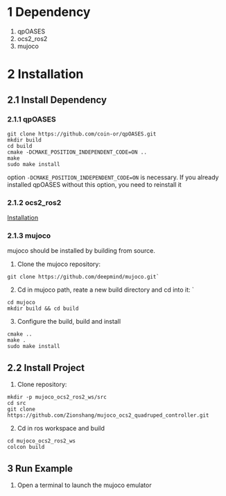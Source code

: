 # 1 Dependency

1. qpOASES
2. ocs2_ros2
3. mujoco

# 2 Installation

## 2.1 Install Dependency

### 2.1.1 qpOASES

```
git clone https://github.com/coin-or/qpOASES.git
mkdir build
cd build
cmake -DCMAKE_POSITION_INDEPENDENT_CODE=ON ..
make
sudo make install
```
option `-DCMAKE_POSITION_INDEPENDENT_CODE=ON` is necessary. If you already installed qpOASES without this option, you need to reinstall it


### 2.1.2 ocs2_ros2

[Installation](https://github.com/Zionshang/ocs2_ros2)

### 2.1.3 mujoco

mujoco should be installed by building from source.

1. Clone the mujoco repository: 
```
git clone https://github.com/deepmind/mujoco.git`
```
2. Cd in mujoco path, reate a new build directory and cd into it: `
```
cd mujoco
mkdir build && cd build
```
3. Configure the build, build and install
```
cmake ..
make .
sudo make install
```

## 2.2 Install Project

1. Clone repository: 
```
mkdir -p mujoco_ocs2_ros2_ws/src
cd src
git clone https://github.com/Zionshang/mujoco_ocs2_quadruped_controller.git
```
2. Cd in ros workspace and build
```
cd mujoco_ocs2_ros2_ws
colcon build
```

## 3 Run Example
1. Open a terminal to launch the mujoco emulator
```

```
